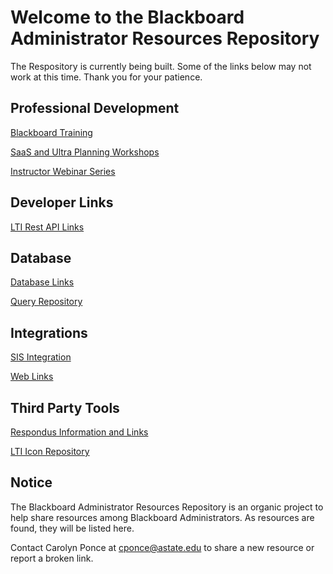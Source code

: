 # Welcome to the Blackboard Administrator Resources Repository

The Respository is currently being built. Some of the links below may not work at this time. Thank you for your patience. 

## Professional Development

[Blackboard Training](main/training.md)

[SaaS and Ultra Planning Workshops](main/training.md)

[Instructor Webinar Series](main/training.md)

## Developer Links

[LTI Rest API Links](developer/lti_restapi.md)

## Database
[Database Links](developer/databases.md)

[Query Repository](main/queries.md)

## Integrations

[SIS Integration](developer/sis.md)

[Web Links](integrations/welinks.md)

## Third Party Tools

[Respondus Information and Links](integrations/respondus.md)

[LTI Icon Repository](https://github.com/carolynponce/Bb-lti-icons)

## Notice

The Blackboard Administrator Resources Repository is an organic project to help share resources among Blackboard Administrators. 
As resources are found, they will be listed here. 

Contact Carolyn Ponce at cponce@astate.edu to share a new resource or report a broken link. 

